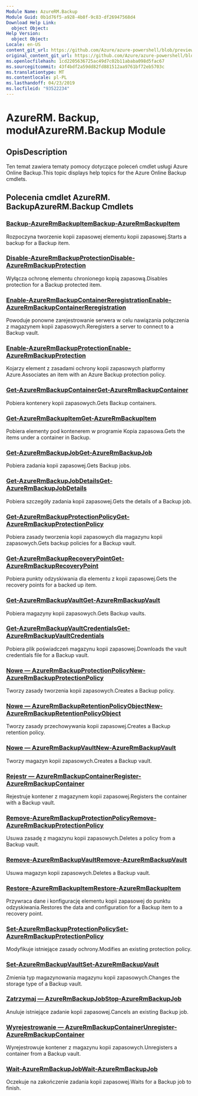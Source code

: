 ```yaml
---
Module Name: AzureRM.Backup
Module Guid: 0b1d76f5-a928-4b8f-9c83-df26947568d4
Download Help Link:
  object Object: 
Help Version:
  object Object: 
Locale: en-US
content_git_url: https://github.com/Azure/azure-powershell/blob/preview/src/ResourceManager/AzureBackup/Commands.AzureBackup/help/AzureRM.Backup.md
original_content_git_url: https://github.com/Azure/azure-powershell/blob/preview/src/ResourceManager/AzureBackup/Commands.AzureBackup/help/AzureRM.Backup.md
ms.openlocfilehash: 1cd2205636725ac49d7c02b11ababa098d5fac67
ms.sourcegitcommit: 43f4bdf2a59dd82fd881512aa9761bf72eb5703c
ms.translationtype: MT
ms.contentlocale: pl-PL
ms.lasthandoff: 04/23/2019
ms.locfileid: "93522234"
---
```

# <span data-ttu-id="b33ff-101">AzureRM. Backup, moduł</span><span class="sxs-lookup"><span data-stu-id="b33ff-101">AzureRM.Backup Module</span></span>
## <span data-ttu-id="b33ff-102">Opis</span><span class="sxs-lookup"><span data-stu-id="b33ff-102">Description</span></span>
<span data-ttu-id="b33ff-103">Ten temat zawiera tematy pomocy dotyczące poleceń cmdlet usługi Azure Online Backup.</span><span class="sxs-lookup"><span data-stu-id="b33ff-103">This topic displays help topics for the Azure Online Backup cmdlets.</span></span>

## <span data-ttu-id="b33ff-104">Polecenia cmdlet AzureRM. Backup</span><span class="sxs-lookup"><span data-stu-id="b33ff-104">AzureRM.Backup Cmdlets</span></span>
### [<span data-ttu-id="b33ff-105">Backup-AzureRmBackupItem</span><span class="sxs-lookup"><span data-stu-id="b33ff-105">Backup-AzureRmBackupItem</span></span>](Backup-AzureRmBackupItem.md)
<span data-ttu-id="b33ff-106">Rozpoczyna tworzenie kopii zapasowej elementu kopii zapasowej.</span><span class="sxs-lookup"><span data-stu-id="b33ff-106">Starts a backup for a Backup item.</span></span>

### [<span data-ttu-id="b33ff-107">Disable-AzureRmBackupProtection</span><span class="sxs-lookup"><span data-stu-id="b33ff-107">Disable-AzureRmBackupProtection</span></span>](Disable-AzureRmBackupProtection.md)
<span data-ttu-id="b33ff-108">Wyłącza ochronę elementu chronionego kopią zapasową.</span><span class="sxs-lookup"><span data-stu-id="b33ff-108">Disables protection for a Backup protected item.</span></span>

### [<span data-ttu-id="b33ff-109">Enable-AzureRmBackupContainerReregistration</span><span class="sxs-lookup"><span data-stu-id="b33ff-109">Enable-AzureRmBackupContainerReregistration</span></span>](Enable-AzureRmBackupContainerReregistration.md)
<span data-ttu-id="b33ff-110">Powoduje ponowne zarejestrowanie serwera w celu nawiązania połączenia z magazynem kopii zapasowych.</span><span class="sxs-lookup"><span data-stu-id="b33ff-110">Reregisters a server to connect to a Backup vault.</span></span>

### [<span data-ttu-id="b33ff-111">Enable-AzureRmBackupProtection</span><span class="sxs-lookup"><span data-stu-id="b33ff-111">Enable-AzureRmBackupProtection</span></span>](Enable-AzureRmBackupProtection.md)
<span data-ttu-id="b33ff-112">Kojarzy element z zasadami ochrony kopii zapasowych platformy Azure.</span><span class="sxs-lookup"><span data-stu-id="b33ff-112">Associates an item with an Azure Backup protection policy.</span></span>

### [<span data-ttu-id="b33ff-113">Get-AzureRmBackupContainer</span><span class="sxs-lookup"><span data-stu-id="b33ff-113">Get-AzureRmBackupContainer</span></span>](Get-AzureRmBackupContainer.md)
<span data-ttu-id="b33ff-114">Pobiera kontenery kopii zapasowych.</span><span class="sxs-lookup"><span data-stu-id="b33ff-114">Gets Backup containers.</span></span>

### [<span data-ttu-id="b33ff-115">Get-AzureRmBackupItem</span><span class="sxs-lookup"><span data-stu-id="b33ff-115">Get-AzureRmBackupItem</span></span>](Get-AzureRmBackupItem.md)
<span data-ttu-id="b33ff-116">Pobiera elementy pod kontenerem w programie Kopia zapasowa.</span><span class="sxs-lookup"><span data-stu-id="b33ff-116">Gets the items under a container in Backup.</span></span>

### [<span data-ttu-id="b33ff-117">Get-AzureRmBackupJob</span><span class="sxs-lookup"><span data-stu-id="b33ff-117">Get-AzureRmBackupJob</span></span>](Get-AzureRmBackupJob.md)
<span data-ttu-id="b33ff-118">Pobiera zadania kopii zapasowej.</span><span class="sxs-lookup"><span data-stu-id="b33ff-118">Gets Backup jobs.</span></span>

### [<span data-ttu-id="b33ff-119">Get-AzureRmBackupJobDetails</span><span class="sxs-lookup"><span data-stu-id="b33ff-119">Get-AzureRmBackupJobDetails</span></span>](Get-AzureRmBackupJobDetails.md)
<span data-ttu-id="b33ff-120">Pobiera szczegóły zadania kopii zapasowej.</span><span class="sxs-lookup"><span data-stu-id="b33ff-120">Gets the details of a Backup job.</span></span>

### [<span data-ttu-id="b33ff-121">Get-AzureRmBackupProtectionPolicy</span><span class="sxs-lookup"><span data-stu-id="b33ff-121">Get-AzureRmBackupProtectionPolicy</span></span>](Get-AzureRmBackupProtectionPolicy.md)
<span data-ttu-id="b33ff-122">Pobiera zasady tworzenia kopii zapasowych dla magazynu kopii zapasowych.</span><span class="sxs-lookup"><span data-stu-id="b33ff-122">Gets backup policies for a Backup vault.</span></span>

### [<span data-ttu-id="b33ff-123">Get-AzureRmBackupRecoveryPoint</span><span class="sxs-lookup"><span data-stu-id="b33ff-123">Get-AzureRmBackupRecoveryPoint</span></span>](Get-AzureRmBackupRecoveryPoint.md)
<span data-ttu-id="b33ff-124">Pobiera punkty odzyskiwania dla elementu z kopii zapasowej.</span><span class="sxs-lookup"><span data-stu-id="b33ff-124">Gets the recovery points for a backed up item.</span></span>

### [<span data-ttu-id="b33ff-125">Get-AzureRmBackupVault</span><span class="sxs-lookup"><span data-stu-id="b33ff-125">Get-AzureRmBackupVault</span></span>](Get-AzureRmBackupVault.md)
<span data-ttu-id="b33ff-126">Pobiera magazyny kopii zapasowych.</span><span class="sxs-lookup"><span data-stu-id="b33ff-126">Gets Backup vaults.</span></span>

### [<span data-ttu-id="b33ff-127">Get-AzureRmBackupVaultCredentials</span><span class="sxs-lookup"><span data-stu-id="b33ff-127">Get-AzureRmBackupVaultCredentials</span></span>](Get-AzureRmBackupVaultCredentials.md)
<span data-ttu-id="b33ff-128">Pobiera plik poświadczeń magazynu kopii zapasowej.</span><span class="sxs-lookup"><span data-stu-id="b33ff-128">Downloads the vault credentials file for a Backup vault.</span></span>

### [<span data-ttu-id="b33ff-129">Nowe — AzureRmBackupProtectionPolicy</span><span class="sxs-lookup"><span data-stu-id="b33ff-129">New-AzureRmBackupProtectionPolicy</span></span>](New-AzureRmBackupProtectionPolicy.md)
<span data-ttu-id="b33ff-130">Tworzy zasady tworzenia kopii zapasowych.</span><span class="sxs-lookup"><span data-stu-id="b33ff-130">Creates a Backup policy.</span></span>

### [<span data-ttu-id="b33ff-131">Nowe — AzureRmBackupRetentionPolicyObject</span><span class="sxs-lookup"><span data-stu-id="b33ff-131">New-AzureRmBackupRetentionPolicyObject</span></span>](New-AzureRmBackupRetentionPolicyObject.md)
<span data-ttu-id="b33ff-132">Tworzy zasady przechowywania kopii zapasowej.</span><span class="sxs-lookup"><span data-stu-id="b33ff-132">Creates a Backup retention policy.</span></span>

### [<span data-ttu-id="b33ff-133">Nowe — AzureRmBackupVault</span><span class="sxs-lookup"><span data-stu-id="b33ff-133">New-AzureRmBackupVault</span></span>](New-AzureRmBackupVault.md)
<span data-ttu-id="b33ff-134">Tworzy magazyn kopii zapasowych.</span><span class="sxs-lookup"><span data-stu-id="b33ff-134">Creates a Backup vault.</span></span>

### [<span data-ttu-id="b33ff-135">Rejestr — AzureRmBackupContainer</span><span class="sxs-lookup"><span data-stu-id="b33ff-135">Register-AzureRmBackupContainer</span></span>](Register-AzureRmBackupContainer.md)
<span data-ttu-id="b33ff-136">Rejestruje kontener z magazynem kopii zapasowej.</span><span class="sxs-lookup"><span data-stu-id="b33ff-136">Registers the container with a Backup vault.</span></span>

### [<span data-ttu-id="b33ff-137">Remove-AzureRmBackupProtectionPolicy</span><span class="sxs-lookup"><span data-stu-id="b33ff-137">Remove-AzureRmBackupProtectionPolicy</span></span>](Remove-AzureRmBackupProtectionPolicy.md)
<span data-ttu-id="b33ff-138">Usuwa zasadę z magazynu kopii zapasowych.</span><span class="sxs-lookup"><span data-stu-id="b33ff-138">Deletes a policy from a Backup vault.</span></span>

### [<span data-ttu-id="b33ff-139">Remove-AzureRmBackupVault</span><span class="sxs-lookup"><span data-stu-id="b33ff-139">Remove-AzureRmBackupVault</span></span>](Remove-AzureRmBackupVault.md)
<span data-ttu-id="b33ff-140">Usuwa magazyn kopii zapasowych.</span><span class="sxs-lookup"><span data-stu-id="b33ff-140">Deletes a Backup vault.</span></span>

### [<span data-ttu-id="b33ff-141">Restore-AzureRmBackupItem</span><span class="sxs-lookup"><span data-stu-id="b33ff-141">Restore-AzureRmBackupItem</span></span>](Restore-AzureRmBackupItem.md)
<span data-ttu-id="b33ff-142">Przywraca dane i konfigurację elementu kopii zapasowej do punktu odzyskiwania.</span><span class="sxs-lookup"><span data-stu-id="b33ff-142">Restores the data and configuration for a Backup item to a recovery point.</span></span>

### [<span data-ttu-id="b33ff-143">Set-AzureRmBackupProtectionPolicy</span><span class="sxs-lookup"><span data-stu-id="b33ff-143">Set-AzureRmBackupProtectionPolicy</span></span>](Set-AzureRmBackupProtectionPolicy.md)
<span data-ttu-id="b33ff-144">Modyfikuje istniejące zasady ochrony.</span><span class="sxs-lookup"><span data-stu-id="b33ff-144">Modifies an existing protection policy.</span></span>

### [<span data-ttu-id="b33ff-145">Set-AzureRmBackupVault</span><span class="sxs-lookup"><span data-stu-id="b33ff-145">Set-AzureRmBackupVault</span></span>](Set-AzureRmBackupVault.md)
<span data-ttu-id="b33ff-146">Zmienia typ magazynowania magazynu kopii zapasowych.</span><span class="sxs-lookup"><span data-stu-id="b33ff-146">Changes the storage type of a Backup vault.</span></span>

### [<span data-ttu-id="b33ff-147">Zatrzymaj — AzureRmBackupJob</span><span class="sxs-lookup"><span data-stu-id="b33ff-147">Stop-AzureRmBackupJob</span></span>](Stop-AzureRmBackupJob.md)
<span data-ttu-id="b33ff-148">Anuluje istniejące zadanie kopii zapasowej.</span><span class="sxs-lookup"><span data-stu-id="b33ff-148">Cancels an existing Backup job.</span></span>

### [<span data-ttu-id="b33ff-149">Wyrejestrowanie — AzureRmBackupContainer</span><span class="sxs-lookup"><span data-stu-id="b33ff-149">Unregister-AzureRmBackupContainer</span></span>](Unregister-AzureRmBackupContainer.md)
<span data-ttu-id="b33ff-150">Wyrejestrowuje kontener z magazynu kopii zapasowych.</span><span class="sxs-lookup"><span data-stu-id="b33ff-150">Unregisters a container from a Backup vault.</span></span>

### [<span data-ttu-id="b33ff-151">Wait-AzureRmBackupJob</span><span class="sxs-lookup"><span data-stu-id="b33ff-151">Wait-AzureRmBackupJob</span></span>](Wait-AzureRmBackupJob.md)
<span data-ttu-id="b33ff-152">Oczekuje na zakończenie zadania kopii zapasowej.</span><span class="sxs-lookup"><span data-stu-id="b33ff-152">Waits for a Backup job to finish.</span></span>

